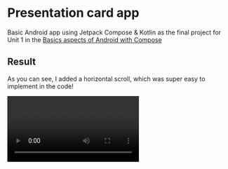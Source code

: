 
# Presentation card app

Basic Android app using Jetpack Compose & Kotlin as the final project for Unit 1 in the [Basics aspects of Android with Compose](https://developer.android.com/courses/android-basics-compose/course?hl=es-419 "Android course by Google")

## Result

As you can see, I added a horizontal scroll, which was super easy to implement in the code!

<video controls>
  <source src="./markdown/emulatorRecorder.mp4" type="video/mp4">
</video>
